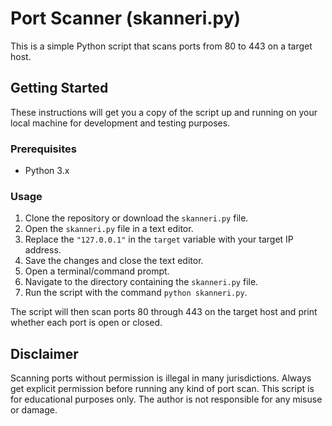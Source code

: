 # Port Scanner (skanneri.py)

This is a simple Python script that scans ports from 80 to 443 on a target host.

## Getting Started

These instructions will get you a copy of the script up and running on your local machine for development and testing purposes.

### Prerequisites

- Python 3.x

### Usage

1. Clone the repository or download the `skanneri.py` file.
2. Open the `skanneri.py` file in a text editor.
3. Replace the `"127.0.0.1"` in the `target` variable with your target IP address.
4. Save the changes and close the text editor.
5. Open a terminal/command prompt.
6. Navigate to the directory containing the `skanneri.py` file.
7. Run the script with the command `python skanneri.py`.

The script will then scan ports 80 through 443 on the target host and print whether each port is open or closed.

## Disclaimer

Scanning ports without permission is illegal in many jurisdictions. Always get explicit permission before running any kind of port scan. This script is for educational purposes only. The author is not responsible for any misuse or damage.